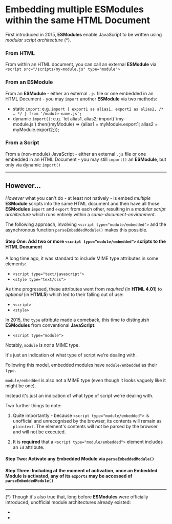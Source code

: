 # Embedding multiple ESModules within the same HTML Document

First introduced in 2015, **ESModules** enable JavaScript to be written using _modular script architecture_ (*).

### From HTML
From within an HTML document, you can call an external **ESModule** via `<script src="/scripts/my-module.js" type="module">`

### From an ESModule
From an **ESModule** - either an external `.js` file or one embedded in an HTML Document - you may `import` another **ESModule** via two methods:

 - static `import`: e.g. `import { export1 as alias1, export2 as alias2, /* … */ } from '/module-name.js';`
 - dynamic `import()`: e.g. `let alias1, alias2; import('/my-module.js').then((myModule) => {alias1 = myModule.export1; alias2 = myModule.export2;});

### From a Script
From a (non-module) JavaScript - either an external `.js` file or one embedded in an HTML Document - you may still `import()` an **ESModule**, but only via dynamic `import()`

______

## However...

_However_ what you can't do - at least not natively - is embed _multiple_ **ESModule** scripts into the same HTML document and then have all those **ESModules** `import` and `export` from each other, resulting in a _modular script architecture_ which runs entirely within a _same-document-environment_.

The following approach, involving `<script type="module/embedded">` and the asynchronous function `parseEmbeddedModule()` makes this possible.

#### Step One: Add two or more `<script type="module/embedded">` scripts to the HTML Document

A long time ago, it was standard to include MIME type attributes in some elements:
 - `<script type="text/javascript">`
 - `<style type="text/css">`

As time progressed, these attributes went from _required_ (in **HTML 4.01**) to _optional_ (in **HTML5**) which led to their falling out of use:
 - `<script>`
 - `<style>`

In 2015, the `type` attribute made a comeback, this time to distinguish **ESModules** from conventional **JavaScript**:
 - `<script type="module">`

Notably, `module` is _not_ a MIME type.

It's just an indication of what type of script we're dealing with.

Following this model, embedded modules have `module/embedded` as their `type`.

`module/embedded` is also not a MIME type (even though it looks vaguely like it might be one).

Instead it's just an indication of what type of script we're dealing with.

Two further things to note:

1. Quite importantly - because `<script type="module/embedded">` is unofficial and unrecognised by the browser, its contents will remain as `plaintext`. The element's contents will not be parsed by the browser and will not be executed.

2. It is **required** that a `<script type="module/embedded">` element includes an `id` attribute.

#### Step Two: Activate any Embedded Module via `parseEmbeddedModule()`

#### Step Three: Including at the moment of activation, once an Embedded Module is activated, any of its `exports` may be accessed of `parseEmbeddedModule()`


__________

(*) Though it's also true that, long before **ESModules** were officially introduced, unofficial module architectures already existed:

 -
 -
